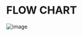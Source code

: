 # FLOW CHART
![image](https://user-images.githubusercontent.com/101354249/168374962-9bc3e237-025e-456a-9c1e-ece304105a1f.png)
